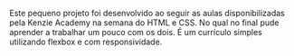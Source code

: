 Este pequeno projeto foi desenvolvido ao seguir as aulas disponibilizadas pela Kenzie Academy na semana do HTML e CSS. No qual no final pude aprender a trabalhar um pouco com os dois.
É um currículo simples utilizando flexbox e com responsividade.
